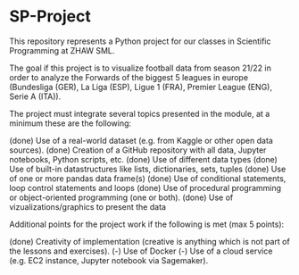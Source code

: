 # SP-Project
This repository represents a Python project for our classes in Scientific Programming at ZHAW SML. 

The goal if this project is to visualize football data from season 21/22 in order to analyze the Forwards of the biggest 5 leagues in europe (Bundesliga (GER), 
La Liga (ESP), Ligue 1 (FRA), Premier League (ENG), Serie A (ITA)).


The project must integrate several topics presented in the module, at a minimum these are the following: 

(done) Use of a real-world dataset (e.g. from Kaggle or other open data sources).
(done) Creation of a GitHub repository with all data, Jupyter notebooks, Python scripts, etc.
(done) Use of different data types
(done) Use of built-in datastructures like lists, dictionaries, sets, tuples
(done) Use of one or more pandas data frame(s)
(done) Use of conditional statements, loop control statements and loops
(done) Use of procedural programming or object-oriented programming (one or both).
(done) Use of vizualizations/graphics to present the data


Additional points for the project work if the following is met (max 5 points):

(done) Creativity of implementation (creative is anything which is not part of the lessons and exercises).
(-) Use of Docker
(-) Use of a cloud service (e.g. EC2 instance, Jupyter notebook via Sagemaker).
